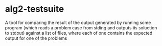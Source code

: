 # alg2-testsuite
A tool for comparing the result of the output generated by running some program (which reads a problem case from stding and outputs its soluction to stdout) against a list of files, where each of one contains the expected output for one of the problems
